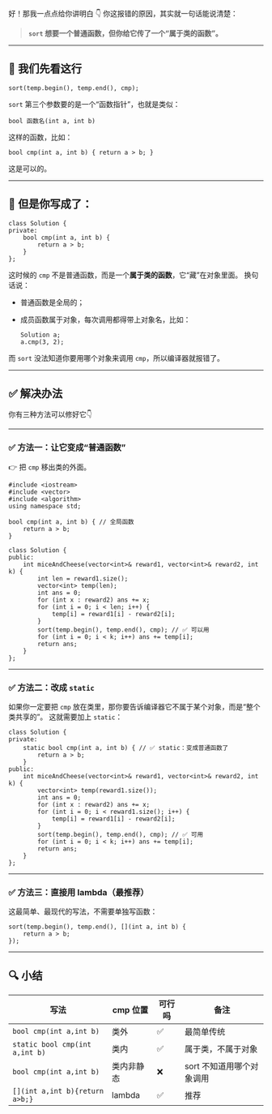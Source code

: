 好！那我一点点给你讲明白 👇
 你这报错的原因，其实就一句话能说清楚：

> **`sort` 想要一个普通函数，但你给它传了一个“属于类的函数”。**

------

## 🧩 我们先看这行

```
sort(temp.begin(), temp.end(), cmp);
```

`sort` 第三个参数要的是一个“函数指针”，也就是类似：

```
bool 函数名(int a, int b)
```

这样的函数，比如：

```
bool cmp(int a, int b) { return a > b; }
```

这是可以的。

------

## 🚫 但是你写成了：

```
class Solution {
private:
    bool cmp(int a, int b) {
        return a > b;
    }
};
```

这时候的 `cmp` 不是普通函数，而是一个**属于类的函数**，它“藏”在对象里面。
 换句话说：

- 普通函数是全局的；

- 成员函数属于对象，每次调用都得带上对象名，比如：

  ```
  Solution a;
  a.cmp(3, 2);
  ```

而 `sort` 没法知道你要用哪个对象来调用 `cmp`，所以编译器就报错了。

------

## ✅ 解决办法

你有三种方法可以修好它👇

------

### ✅ 方法一：让它变成“普通函数”

👉 把 `cmp` 移出类的外面。

```
#include <iostream>
#include <vector>
#include <algorithm>
using namespace std;

bool cmp(int a, int b) { // 全局函数
    return a > b;
}

class Solution {
public:
    int miceAndCheese(vector<int>& reward1, vector<int>& reward2, int k) {
        int len = reward1.size();
        vector<int> temp(len);
        int ans = 0;
        for (int x : reward2) ans += x;
        for (int i = 0; i < len; i++) {
            temp[i] = reward1[i] - reward2[i];
        }
        sort(temp.begin(), temp.end(), cmp); // ✅ 可以用
        for (int i = 0; i < k; i++) ans += temp[i];
        return ans;
    }
};
```

------

### ✅ 方法二：改成 `static`

如果你一定要把 `cmp` 放在类里，那你要告诉编译器它不属于某个对象，而是“整个类共享的”。
 这就需要加上 `static`：

```
class Solution {
private:
    static bool cmp(int a, int b) { // ✅ static：变成普通函数了
        return a > b;
    }
public:
    int miceAndCheese(vector<int>& reward1, vector<int>& reward2, int k) {
        vector<int> temp(reward1.size());
        int ans = 0;
        for (int x : reward2) ans += x;
        for (int i = 0; i < reward1.size(); i++) {
            temp[i] = reward1[i] - reward2[i];
        }
        sort(temp.begin(), temp.end(), cmp); // ✅ 可用
        for (int i = 0; i < k; i++) ans += temp[i];
        return ans;
    }
};
```

------

### ✅ 方法三：直接用 lambda（最推荐）

这最简单、最现代的写法，不需要单独写函数：

```
sort(temp.begin(), temp.end(), [](int a, int b) {
    return a > b;
});
```

------

## 🔍 小结

| 写法                           | cmp 位置   | 可行吗 | 备注                      |
| ------------------------------ | ---------- | ------ | ------------------------- |
| `bool cmp(int a,int b)`        | 类外       | ✅      | 最简单传统                |
| `static bool cmp(int a,int b)` | 类内       | ✅      | 属于类，不属于对象        |
| `bool cmp(int a,int b)`        | 类内非静态 | ❌      | sort 不知道用哪个对象调用 |
| `[](int a,int b){return a>b;}` | lambda     | ✅      | 推荐                      |